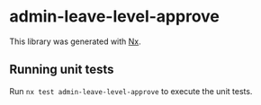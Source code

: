 # admin-leave-level-approve

This library was generated with [Nx](https://nx.dev).

## Running unit tests

Run `nx test admin-leave-level-approve` to execute the unit tests.
